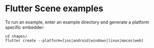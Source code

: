 # Flutter Scene examples

To run an example, enter an example directory and generate a platform specific embedder:
```
cd shapes/
flutter create --platform=[ios|android|windows|linux|macos|web]
```
